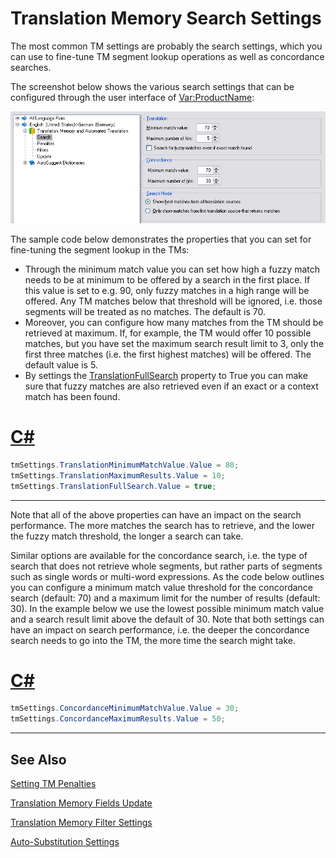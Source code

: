 Translation Memory Search Settings
==

The most common TM settings are probably the search settings, which you can use to fine-tune TM segment lookup operations as well as concordance searches.

The screenshot below shows the various search settings that can be configured through the user interface of <Var:ProductName>:

![TmSettings](images/TmSettings.jpg)

The sample code below demonstrates the properties that you can set for fine-tuning the segment lookup in the TMs:

* Through the minimum match value you can set how high a fuzzy match needs to be at minimum to be offered by a search in the first place. If this value is set to e.g. 90, only fuzzy matches in a high range will be offered. Any TM matches below that threshold will be ignored, i.e. those segments will be treated as no matches. The default is 70.
* Moreover, you can configure how many matches from the TM should be retrieved at maximum. If, for example, the TM would offer 10 possible matches, but you have set the maximum search result limit to 3, only the first three matches (i.e. the first highest matches) will be offered. The default value is 5.
* By settings the [TranslationFullSearch](../../api/projectautomation/Sdl.ProjectAutomation.Settings.TranslationMemorySettings.yml#Sdl_ProjectAutomation_Settings_TranslationMemorySettings_TranslationFullSearch) property to True you can make sure that fuzzy matches are also retrieved even if an exact or a context match has been found.

# [C#](#tab/tabid-1)
```CS
tmSettings.TranslationMinimumMatchValue.Value = 80;
tmSettings.TranslationMaximumResults.Value = 10;
tmSettings.TranslationFullSearch.Value = true;
```
***

Note that all of the above properties can have an impact on the search performance. The more matches the search has to retrieve, and the lower the fuzzy match threshold, the longer a search can take.

Similar options are available for the concordance search, i.e. the type of search that does not retrieve whole segments, but rather parts of segments such as single words or multi-word expressions. As the code below outlines you can configure a minimum match value threshold for the concordance search (default: 70) and a maximum limit for the number of results (default: 30). In the example below we use the lowest possible minimum match value and a search result limit above the default of 30. Note that both settings can have an impact on search performance, i.e. the deeper the concordance search needs to go into the TM, the more time the search might take.

# [C#](#tab/tabid-2)
```CS
tmSettings.ConcordanceMinimumMatchValue.Value = 30;
tmSettings.ConcordanceMaximumResults.Value = 50;
```
***

See Also
--
[Setting TM Penalties](setting_tm_penalties.md)

[Translation Memory Fields Update](translation_memory_field_update.md)

[Translation Memory Filter Settings](translation_memory_filter_settings.md)

[Auto-Substitution Settings](auto_substitution_settings.md)